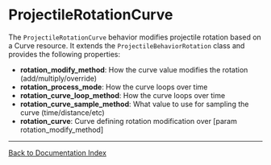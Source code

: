 # ProjectileRotationCurve
The `ProjectileRotationCurve` behavior modifies projectile rotation based on a Curve resource. It extends the `ProjectileBehaviorRotation` class and provides the following properties:
-   **rotation_modify_method**: How the curve value modifies the rotation (add/multiply/override)
-   **rotation_process_mode**: How the curve loops over time
-   **rotation_curve_loop_method**: How the curve loops over time
-   **rotation_curve_sample_method**: What value to use for sampling the curve (time/distance/etc)
-   **rotation_curve**: Curve defining rotation modification over [param rotation_modify_method]
---
[Back to Documentation Index](_sidebar.md)
